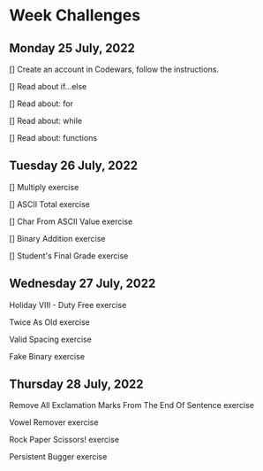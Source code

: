 # Week Challenges

## Monday 25 July, 2022
[] Create an account in Codewars, follow the instructions.

[] Read about if...else

[] Read about: for

[] Read about: while

[] Read about: functions

## Tuesday 26 July, 2022
[] Multiply exercise

[] ASCII Total exercise

[] Char From ASCII Value exercise

[] Binary Addition exercise

[] Student's Final Grade exercise

## Wednesday 27 July, 2022
Holiday VIII - Duty Free exercise

Twice As Old exercise

Valid Spacing exercise

Fake Binary exercise

## Thursday 28 July, 2022
Remove All Exclamation Marks From The End Of Sentence exercise

Vowel Remover exercise

Rock Paper Scissors! exercise

Persistent Bugger exercise
